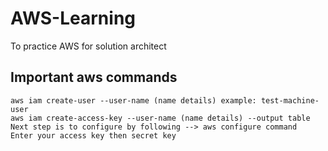 # AWS-Learning
To practice AWS for solution architect 

## Important aws commands
```
aws iam create-user --user-name (name details) example: test-machine-user 
aws iam create-access-key --user-name (name details) --output table
Next step is to configure by following --> aws configure command
Enter your access key then secret key
```